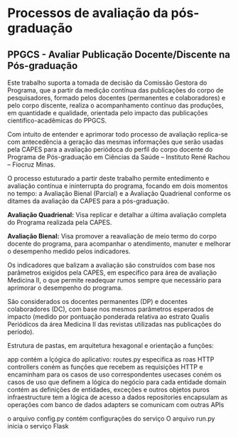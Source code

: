 # Processos de avaliação da pós-graduação
## PPGCS - Avaliar Publicação Docente/Discente na Pós-graduação

Este trabalho suporta a tomada de decisão da Comissão Gestora do Programa, que a partir da medição contínua das publicações do corpo de pesquisadores, formado pelos docentes (permanentes e colaboradores) e pelo corpo discente, realiza o acompanhamento contínuo das produções, em quantidade e qualidade, orientada pelo impacto das publicações científico-acadêmicas do PPGCS.

Com intuito de entender e aprimorar todo processo de avaliação replica-se com antecedência a geração das mesmas informações que serão usadas pela CAPES para a avaliação periódoca do perfil do corpo docente do Programa de Pós-graduação em Ciências da Saúde – Instituto René Rachou – Fiocruz Minas. 

O processo estuturado a partir deste trabalho permite entedimento e avaliação contínua e ininterrupta do programa, focando em dois momentos no tempo: a Avaliação Bienal (Parcial) e a Avaliação Quadrienal conforme os ditames da avaliação da CAPES para a pós-graduação.

**Avaliação Quadrienal:** Visa replicar e detalhar a última avaliação completa do Programa realizada pela CAPES.

**Avaliação Bienal:** Visa promover a reavaliação de meio termo do corpo docente do programa, para acompanhar o atendimento, manuter e melhorar o desempenho medido pelos indicadores.

Os indicadores que balizam a avaliação são construídos com base nos parâmetros exigidos pela CAPES, em específico para área de avaliação Medicina II, o que permite readequar rumos sempre que necessário para aprimorar o desempenho do programa. 

São considerados os docentes permanentes (DP) e docentes colaboradores (DC), com base nos mesmos parâmetros esperados de impacto (medido por pontuação ponderada relativa ao estrato Qualis Periódicos da área Medicina II das revistas utilizadas nas publicações do período).


Estrutura de pastas, em arquitetura hexagonal e orientação a funções:

app contém a lçógica do aplicativo:
  routes.py especifica as roas HTTP
  controllers coném as funções que recebem as requisições HTTP  e encaminham para os casos de uso correspondentes
  usecases coném os casos de uso que definem a lógica do negócio para cada entidade
domain  contém as definições de entidades, exceções e outros objetos puros
infraestructure tem a lógica de acesso a dados
  repositories encapsulam as operações com banco de dados
  adapters se comunicam com outras APIs
  
o arquivo config.py contém configurações do serviço
O arquivo run.py inicia o serviço Flask

